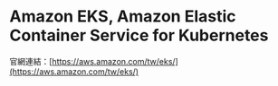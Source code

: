 # Amazon EKS, Amazon Elastic Container Service for Kubernetes

官網連結：[https://aws.amazon.com/tw/eks/](https://aws.amazon.com/tw/eks/)



